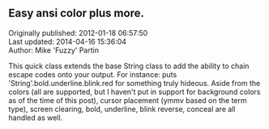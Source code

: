 ## Easy ansi color plus more.  
Originally published: 2012-01-18 06:57:50  
Last updated: 2014-04-16 15:36:04  
Author: Mike 'Fuzzy' Partin  
  
This quick class extends the base String class to add the ability to chain escape codes onto your output. For instance: puts 'String'.bold.underline.blink.red for something truly hideous. Aside from the colors (all are supported, but I haven't put in support for background colors as of the time of this post), cursor placement (ymmv based on the term type), screen clearing, bold, underline, blink reverse, conceal are all handled as well.